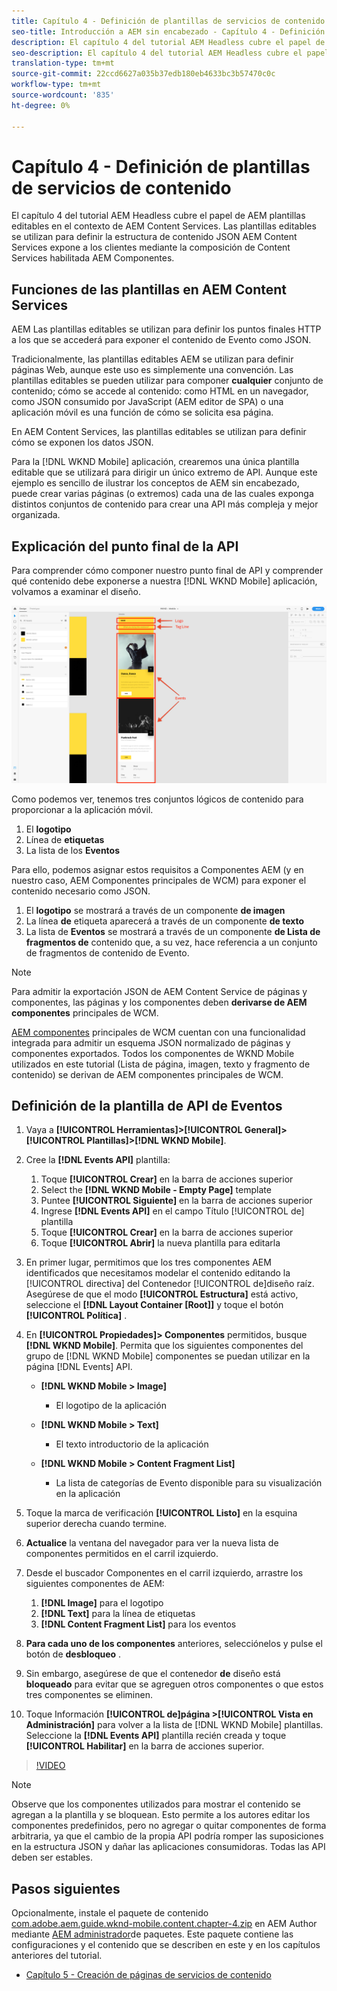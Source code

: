 ```yaml
---
title: Capítulo 4 - Definición de plantillas de servicios de contenido
seo-title: Introducción a AEM sin encabezado - Capítulo 4 - Definición de plantillas de servicios de contenido
description: El capítulo 4 del tutorial AEM Headless cubre el papel de AEM plantillas editables en el contexto de AEM Content Services. Las plantillas editables se utilizan para definir la estructura de contenido de JSON AEM Content Services se verá finalmente.
seo-description: El capítulo 4 del tutorial AEM Headless cubre el papel de AEM plantillas editables en el contexto de AEM Content Services. Las plantillas editables se utilizan para definir la estructura de contenido de JSON AEM Content Services se verá finalmente.
translation-type: tm+mt
source-git-commit: 22ccd6627a035b37edb180eb4633bc3b57470c0c
workflow-type: tm+mt
source-wordcount: '835'
ht-degree: 0%

---
```



# Capítulo 4 - Definición de plantillas de servicios de contenido

El capítulo 4 del tutorial AEM Headless cubre el papel de AEM plantillas editables en el contexto de AEM Content Services. Las plantillas editables se utilizan para definir la estructura de contenido JSON AEM Content Services expone a los clientes mediante la composición de Content Services habilitada AEM Componentes.

## Funciones de las plantillas en AEM Content Services

AEM Las plantillas editables se utilizan para definir los puntos finales HTTP a los que se accederá para exponer el contenido de Evento como JSON.

Tradicionalmente, las plantillas editables AEM se utilizan para definir páginas Web, aunque este uso es simplemente una convención. Las plantillas editables se pueden utilizar para componer **cualquier** conjunto de contenido; cómo se accede al contenido: como HTML en un navegador, como JSON consumido por JavaScript (AEM editor de SPA) o una aplicación móvil es una función de cómo se solicita esa página.

En AEM Content Services, las plantillas editables se utilizan para definir cómo se exponen los datos JSON.

Para la [!DNL WKND Mobile] aplicación, crearemos una única plantilla editable que se utilizará para dirigir un único extremo de API. Aunque este ejemplo es sencillo de ilustrar los conceptos de AEM sin encabezado, puede crear varias páginas (o extremos) cada una de las cuales exponga distintos conjuntos de contenido para crear una API más compleja y mejor organizada.

## Explicación del punto final de la API

Para comprender cómo componer nuestro punto final de API y comprender qué contenido debe exponerse a nuestra [!DNL WKND Mobile] aplicación, volvamos a examinar el diseño.

![Descomposición de página de la API de eventos](./assets/chapter-4/design-to-component-mapping.png)

Como podemos ver, tenemos tres conjuntos lógicos de contenido para proporcionar a la aplicación móvil.

1. El **logotipo**
2. Línea de **etiquetas**
3. La lista de los **Eventos**

Para ello, podemos asignar estos requisitos a Componentes AEM (y en nuestro caso, AEM Componentes principales de WCM) para exponer el contenido necesario como JSON.

1. El **logotipo** se mostrará a través de un componente **de imagen**
2. La línea **de** etiqueta aparecerá a través de un componente **de texto**
3. La lista de **Eventos** se mostrará a través de un componente **de Lista de fragmentos de** contenido que, a su vez, hace referencia a un conjunto de fragmentos de contenido de Evento.

>[!NOTE]
>
>Para admitir la exportación JSON de AEM Content Service de páginas y componentes, las páginas y los componentes deben **derivarse de AEM componentes** principales de WCM.
>
>[AEM componentes](https://github.com/Adobe-Marketing-Cloud/aem-core-wcm-components) principales de WCM cuentan con una funcionalidad integrada para admitir un esquema JSON normalizado de páginas y componentes exportados. Todos los componentes de WKND Mobile utilizados en este tutorial (Lista de página, imagen, texto y fragmento de contenido) se derivan de AEM componentes principales de WCM.

## Definición de la plantilla de API de Eventos

1. Vaya a **[!UICONTROL Herramientas]>[!UICONTROL General]>[!UICONTROL Plantillas]>[!DNL WKND Mobile]**.

1. Cree la **[!DNL Events API]** plantilla:

   1. Toque **[!UICONTROL Crear]** en la barra de acciones superior
   1. Select the **[!DNL WKND Mobile - Empty Page]** template
   1. Puntee **[!UICONTROL Siguiente]** en la barra de acciones superior
   1. Ingrese **[!DNL Events API]** en el campo Título [!UICONTROL de] plantilla
   1. Toque **[!UICONTROL Crear]** en la barra de acciones superior
   1. Toque **[!UICONTROL Abrir]** la nueva plantilla para editarla

1. En primer lugar, permitimos que los tres componentes AEM identificados que necesitamos modelar el contenido editando la [!UICONTROL directiva] del Contenedor [!UICONTROL de]diseño raíz. Asegúrese de que el modo **[!UICONTROL Estructura]** está activo, seleccione el **[!DNL Layout Container \[Root\]]** y toque el botón **[!UICONTROL Política]** .
1. En **[!UICONTROL Propiedades]> Componentes** permitidos, busque **[!DNL WKND Mobile]**. Permita que los siguientes componentes del grupo de [!DNL WKND Mobile] componentes se puedan utilizar en la página [!DNL Events] API.

   * **[!DNL WKND Mobile > Image]**

      * El logotipo de la aplicación
   * **[!DNL WKND Mobile > Text]**

      * El texto introductorio de la aplicación
   * **[!DNL WKND Mobile > Content Fragment List]**

      * La lista de categorías de Evento disponible para su visualización en la aplicación



1. Toque la marca de verificación **[!UICONTROL Listo]** en la esquina superior derecha cuando termine.
1. **Actualice** la ventana del navegador para ver la nueva lista de componentes  permitidos en el carril izquierdo.
1. Desde el buscador Componentes en el carril izquierdo, arrastre los siguientes componentes de AEM:
   1. **[!DNL Image]** para el logotipo
   2. **[!DNL Text]** para la línea de etiquetas
   3. **[!DNL Content Fragment List]** para los eventos
1. **Para cada uno de los componentes** anteriores, selecciónelos y pulse el botón de **desbloqueo** .
1. Sin embargo, asegúrese de que el contenedor **de** diseño está **bloqueado** para evitar que se agreguen otros componentes o que estos tres componentes se eliminen.
1. Toque Información **[!UICONTROL de]página >[!UICONTROL Vista en Administración]** para volver a la lista de [!DNL WKND Mobile] plantillas. Seleccione la **[!DNL Events API]** plantilla recién creada y toque **[!UICONTROL Habilitar]** en la barra de acciones superior.

>[!VIDEO](https://video.tv.adobe.com/v/28342/?quality=12&learn=on)

>[!NOTE]
>
> Observe que los componentes utilizados para mostrar el contenido se agregan a la plantilla y se bloquean. Esto permite a los autores editar los componentes predefinidos, pero no agregar o quitar componentes de forma arbitraria, ya que el cambio de la propia API podría romper las suposiciones en la estructura JSON y dañar las aplicaciones consumidoras. Todas las API deben ser estables.

## Pasos siguientes

Opcionalmente, instale el paquete de contenido [com.adobe.aem.guide.wknd-mobile.content.chapter-4.zip](https://github.com/adobe/aem-guides-wknd-mobile/releases/latest) en AEM Author mediante [AEM administrador](http://localhost:4502/crx/packmgr/index.jsp)de paquetes. Este paquete contiene las configuraciones y el contenido que se describen en este y en los capítulos anteriores del tutorial.

* [Capítulo 5 - Creación de páginas de servicios de contenido](./chapter-5.md)
